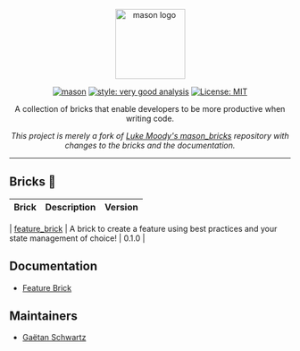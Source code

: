 <p align="center">
<img src="https://raw.githubusercontent.com/felangel/mason/master/assets/mason_full.png" height="125" alt="mason logo" />
</p>

<p align="center">
<a href="https://github.com/felangel/mason/actions"><img src="https://github.com/felangel/mason/workflows/mason/badge.svg" alt="mason"></a>
<a href="https://pub.dev/packages/very_good_analysis"><img src="https://img.shields.io/badge/style-very_good_analysis-B22C89.svg" alt="style: very good analysis"></a>
<a href="https://opensource.org/licenses/MIT"><img src="https://img.shields.io/badge/license-MIT-purple.svg" alt="License: MIT"></a>
</p>

<p align="center">
A collection of bricks that enable developers to be more productive when writing code.
</p>

<em><p align="center">This project is merely a fork of [Luke Moody's mason_bricks](https://github.com/LukeMoody01/mason_bricks) repository with changes to the bricks and the documentation.</p></em>

---

## Bricks 🧱

| Brick | Description | Version |
| ----- | ----------- | ------- |

| [feature_brick](https://brickhub.dev/bricks/feature_brick) | A brick to create a feature using best practices and your state management of choice! | 0.1.0 |

## Documentation

- [Feature Brick](https://github.com/gaetschwartz/mason_bricks/tree/master/bricks/feature_brick)

<!-- ## Contributing

Please read [CONTRIBUTING.md](https://github.com/gaetschwartz/mason_bricks/tree/master/CONTRIBUTING.md) for details on our code of conduct, and the process for submitting pull requests to us. -->

## Maintainers

- [Gaëtan Schwartz](https://github.com/gaetschwartz)
